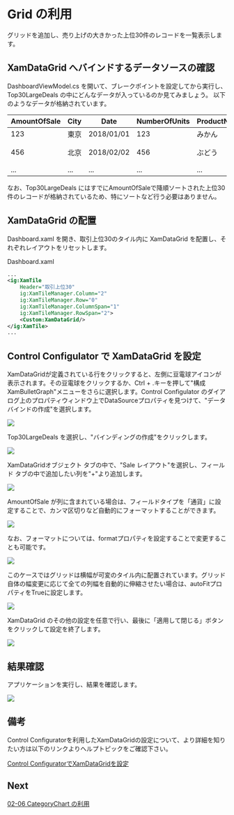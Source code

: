 # Grid の利用

グリッドを追加し、売り上げの大きかった上位30件のレコードを一覧表示します。

## XamDataGrid へバインドするデータソースの確認

DashboardViewModel.cs を開いて、ブレークポイントを設定してから実行し、Top30LargeDeals の中にどんなデータが入っているのか見てみましょう。
以下のようなデータが格納されています。

| AmountOfSale | City | Date | NumberOfUnits | ProductName | SalesPerson | UnitPrice |
----|----|----|----|----|----|----
123 | 東京 | 2018/01/01 | 123 | みかん | 山口 さとる | 123
456 | 北京 | 2018/02/02 | 456 | ぶどう | 池原 だいぜん | 456
... | ... | ... | ... | ... | ... | ...

なお、Top30LargeDeals にはすでにAmountOfSaleで降順ソートされた上位30件のレコードが格納されているため、特にソートなど行う必要はありません。

## XamDataGrid の配置

Dashboard.xaml を開き、取引上位30のタイル内に XamDataGrid を配置し、それぞれレイアウトをリセットします。

Dashboard.xaml

```xml
...
<ig:XamTile
    Header="取引上位30"
    ig:XamTileManager.Column="2"
    ig:XamTileManager.Row="0" 
    ig:XamTileManager.ColumnSpan="1"
    ig:XamTileManager.RowSpan="2">
    <Custom:XamDataGrid/>
</ig:XamTile>
...
```

## Control Configulator で XamDataGrid を設定

XamDataGridが定義されている行をクリックすると、左側に豆電球アイコンが表示されます。その豆電球をクリックするか、Ctrl + .キーを押して"構成 XamBulletGraph"メニューをさらに選択します。Control Configulator のダイアログ上のプロパティウィンドウ上でDataSourceプロパティを見つけて、"データバインドの作成"を選択します。

![](../assets/02-05-01.png)

Top30LargeDeals を選択し、"バインディングの作成"をクリックします。

![](../assets/02-05-02.png)

XamDataGridオブジェクト タブの中で、"Sale レイアウト"を選択し、フィールド タブの中で追加したい列を"+"より追加します。

![](../assets/02-05-03.png)

AmountOfSale が列に含まれている場合は、フィールドタイプを「通貨」に設定することで、カンマ区切りなど自動的にフォーマットすることができます。

![](../assets/02-05-04.png)

なお、フォーマットについては、formatプロパティを設定することで変更することも可能です。

![](../assets/02-05-05.png)

このケースではグリッドは横幅が可変のタイル内に配置されています。グリッド自体の幅変更に応じて全ての列幅を自動的に伸縮させたい場合は、autoFitプロパティをTrueに設定します。

![](../assets/02-05-06.png)


XamDataGrid のその他の設定を任意で行い、最後に「適用して閉じる」ボタンをクリックして設定を終了します。

![](../assets/02-05-07.png)

## 結果確認

アプリケーションを実行し、結果を確認します。

![](../assets/02-05-08.png)

## 備考
Control Configuratorを利用したXamDataGridの設定について、より詳細を知りたい方は以下のリンクよりヘルプトピックをご確認下さい。

[Control ConfiguratorでXamDataGridを設定](https://jp.infragistics.com/help/wpf/using-control-configurator-with-data-grid)

## Next
[02-06 CategoryChart の利用](02-06-Configure-CategoryChart.md)
